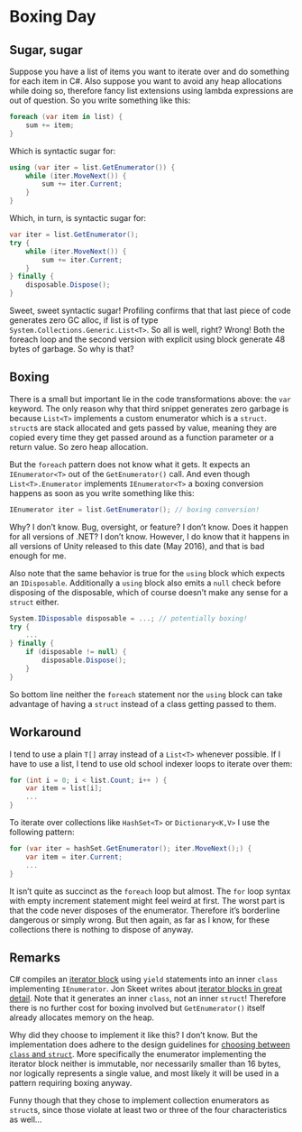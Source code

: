 # Boxing Day

## Sugar, sugar

Suppose you have a list of items you want to iterate over and do something for each item in C#. Also suppose you want to avoid any heap allocations while doing so, therefore fancy list extensions using lambda expressions are out of question. So you write something like this:

```csharp
foreach (var item in list) {
    sum += item;
}
```

Which is syntactic sugar for:

```csharp
using (var iter = list.GetEnumerator()) {
    while (iter.MoveNext()) {
        sum += iter.Current;
    }
}
```

Which, in turn, is syntactic sugar for:

```csharp
var iter = list.GetEnumerator();
try {
    while (iter.MoveNext()) {
        sum += iter.Current;
    }
} finally {
    disposable.Dispose();
}
```

Sweet, sweet syntactic sugar! Profiling confirms that that last piece of code generates zero GC alloc, if list is of type `System.Collections.Generic.List<T>`. So all is well, right? Wrong! Both the foreach loop and the second version with explicit using block generate 48 bytes of garbage. So why is that?

## Boxing

There is a small but important lie in the code transformations above: the `var` keyword. The only reason why that third snippet generates zero garbage is because `List<T>` implements a custom enumerator which is a `struct`. `struct`s are stack allocated and gets passed by value, meaning they are copied every time they get passed around as a function parameter or a return value. So zero heap allocation.

But the `foreach` pattern does not know what it gets. It expects an `IEnumerator<T>` out of the `GetEnumerator()` call. And even though `List<T>.Enumerator` implements `IEnumerator<T>` a boxing conversion happens as soon as you write something like this:

```csharp
IEnumerator iter = list.GetEnumerator(); // boxing conversion!
```

Why? I don’t know. Bug, oversight, or feature? I don’t know. Does it happen for all versions of .NET? I don’t know. However, I do know that it happens in all versions of Unity released to this date (May 2016), and that is bad enough for me.

Also note that the same behavior is true for the `using` block which expects an `IDisposable`. Additionally a `using` block also emits a `null` check before disposing of the disposable, which of course doesn’t make any sense for a `struct` either.

```csharp
System.IDisposable disposable = ...; // potentially boxing!
try {
    ...
} finally {
    if (disposable != null) {
        disposable.Dispose();
    }
}
```

So bottom line neither the `foreach` statement nor the `using` block can take advantage of having a `struct` instead of a class getting passed to them.

## Workaround

I tend to use a plain `T[]` array instead of a `List<T>` whenever possible. If I have to use a list, I tend to use old school indexer loops to iterate over them:

```csharp
for (int i = 0; i < list.Count; i++ ) {
    var item = list[i];
    ...
}
```

To iterate over collections like `HashSet<T>` or `Dictionary<K,V>` I use the following pattern:

```csharp
for (var iter = hashSet.GetEnumerator(); iter.MoveNext();) {
    var item = iter.Current;
    ...
}
```

It isn’t quite as succinct as the `foreach` loop but almost. The `for` loop syntax with empty increment statement might feel weird at first. The worst part is that the code never disposes of the enumerator. Therefore it’s borderline dangerous or simply wrong. But then again, as far as I know, for these collections there is nothing to dispose of anyway.

## Remarks

C# compiles an [iterator block](https://msdn.microsoft.com/en-us/library/9k7k7cf0.aspx) using `yield` statements into an inner `class` implementing `IEnumerator`. Jon Skeet writes about [iterator blocks in great detail](http://csharpindepth.com/Articles/Chapter6/IteratorBlockImplementation.aspx). Note that it generates an inner `class`, not an inner `struct`! Therefore there is no further cost for boxing involved but `GetEnumerator()` itself already allocates memory on the heap.

Why did they choose to implement it like this? I don’t know. But the implementation does adhere to the design guidelines for [choosing between `class` and `struct`](https://msdn.microsoft.com/en-us/library/ms229017.aspx). More specifically the enumerator implementing the iterator block neither is immutable, nor necessarily smaller than 16 bytes, nor logically represents a single value, and most likely it will be used in a pattern requiring boxing anyway.

Funny though that they chose to implement collection enumerators as `struct`s, since those violate at least two or three of the four characteristics as well...
